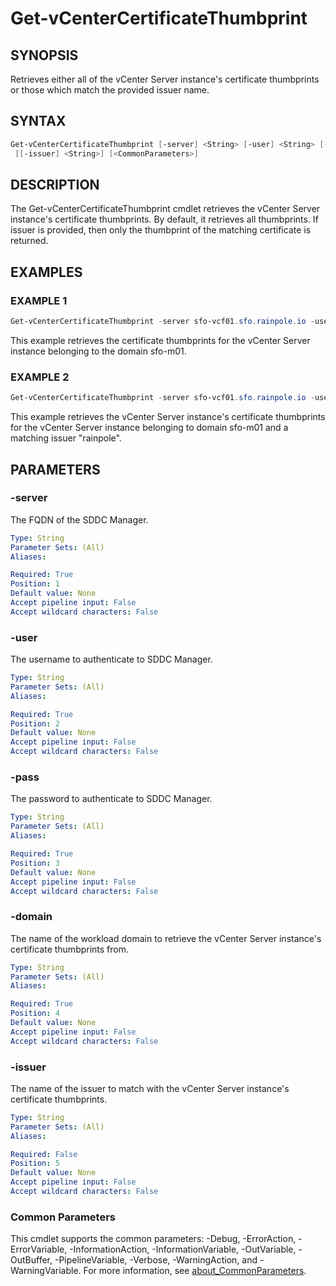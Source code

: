 # Get-vCenterCertificateThumbprint

## SYNOPSIS

Retrieves either all of the vCenter Server instance's certificate thumbprints or those which match the provided issuer name.

## SYNTAX

```powershell
Get-vCenterCertificateThumbprint [-server] <String> [-user] <String> [-pass] <String> [-domain] <String>
 [[-issuer] <String>] [<CommonParameters>]
```

## DESCRIPTION

The Get-vCenterCertificateThumbprint cmdlet retrieves the vCenter Server instance's certificate thumbprints.
By default, it retrieves all thumbprints.
If issuer is provided, then only the thumbprint of the matching certificate is returned.

## EXAMPLES

### EXAMPLE 1

```powershell
Get-vCenterCertificateThumbprint -server sfo-vcf01.sfo.rainpole.io -user administrator@vsphere.local -pass VMw@re1! -domain sfo-m01
```

This example retrieves the certificate thumbprints for the vCenter Server instance belonging to the domain sfo-m01.

### EXAMPLE 2

```powershell
Get-vCenterCertificateThumbprint -server sfo-vcf01.sfo.rainpole.io -user administrator@vsphere.local -pass VMw@re1! -domain sfo-m01 -issuer rainpole
```

This example retrieves the vCenter Server instance's certificate thumbprints for the vCenter Server instance belonging to domain sfo-m01 and a matching issuer "rainpole".

## PARAMETERS

### -server

The FQDN of the SDDC Manager.

```yaml
Type: String
Parameter Sets: (All)
Aliases:

Required: True
Position: 1
Default value: None
Accept pipeline input: False
Accept wildcard characters: False
```

### -user

The username to authenticate to SDDC Manager.

```yaml
Type: String
Parameter Sets: (All)
Aliases:

Required: True
Position: 2
Default value: None
Accept pipeline input: False
Accept wildcard characters: False
```

### -pass

The password to authenticate to SDDC Manager.

```yaml
Type: String
Parameter Sets: (All)
Aliases:

Required: True
Position: 3
Default value: None
Accept pipeline input: False
Accept wildcard characters: False
```

### -domain

The name of the workload domain to retrieve the vCenter Server instance's certificate thumbprints from.

```yaml
Type: String
Parameter Sets: (All)
Aliases:

Required: True
Position: 4
Default value: None
Accept pipeline input: False
Accept wildcard characters: False
```

### -issuer

The name of the issuer to match with the vCenter Server instance's certificate thumbprints.

```yaml
Type: String
Parameter Sets: (All)
Aliases:

Required: False
Position: 5
Default value: None
Accept pipeline input: False
Accept wildcard characters: False
```

### Common Parameters

This cmdlet supports the common parameters: -Debug, -ErrorAction, -ErrorVariable, -InformationAction, -InformationVariable, -OutVariable, -OutBuffer, -PipelineVariable, -Verbose, -WarningAction, and -WarningVariable. For more information, see [about_CommonParameters](http://go.microsoft.com/fwlink/?LinkID=113216).
